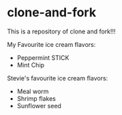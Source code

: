 # clone-and-fork


This is a repository of clone and fork!!!


My Favourite ice cream flavors:

- Peppermint STICK
- Mint Chip


Stevie's favourite ice cream flavors:

- Meal worm
- Shrimp flakes
- Sunflower seed
